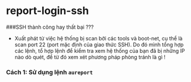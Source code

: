 report-login-ssh
================

###SSH thành công hay thất bại ???
- Xuất phát từ việc hệ thống bị scan bởi các tools và boot-net, cụ thể là scan port 22 (port mặc định của giao thức SSH).
Do đó mình tổng hợp các lệnh, tổ hợp lệnh để kiểm tra xem hệ thống của bạn đã bị những IP nào dò quét, để từ đó xem xét phương 
pháp phòng tránh là gì !

### Cách 1: Sử dụng lệnh `aureport`


